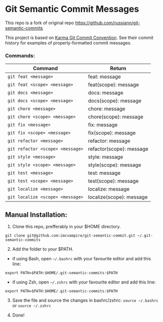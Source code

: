 # Git Semantic Commit Messages

This repo is a fork of original repo https://github.com/russiann/git-semantic-commits

This project is based on [Karma Git Commit Convention](http://karma-runner.github.io/1.0/dev/git-commit-msg.html).
See their commit history for examples of properly-formatted commit messages.

### Commands:

| Command                           | Return                          |
| ---------------------             | ------------------------------- |
| `git feat <message>`              | feat: message                   |
| `git feat <scope> <message>`      | feat(scope): message            |
| `git docs <message>`              | docs: message                   |
| `git docs <scope> <message>`      | docs(scope): message            |
| `git chore <message>`             | chore: message                  |
| `git chore <scope> <message>`     | chore(scope): message           |
| `git fix <message>`               | fix: message                    |
| `git fix <scope> <message>`       | fix(scope): message             |
| `git refactor <message>`          | refactor: message               |
| `git refactor <scope> <message>`  | refactor(scope): message        |
| `git style <message>`             | style: message                  |
| `git style <scope> <message>`     | style(scope): message           |
| `git test <message>`              | test: message                   |
| `git test <scope> <message>`      | test(scope): message            |
| `git localize <message>`          | localize: message               |
| `git localize <scope> <message>`  | localize(scope): message        |


## Manual Installation:

1. Clone this repo, prefferably in your $HOME directory.
```
git clone git@github.com:imcvampire/git-semantic-commit.git ~/.git-semantic-commits
```

2. Add the folder to your $PATH.
  * if using Bash, open ```~/.bashrc``` with your favourite editor and add this line:
  ```
  export PATH=$PATH:$HOME/.git-semantic-commits:$PATH
  ```
  * if using Zsh, open ```~/.zshrc``` with your favourite editor and add this line:
  ```
  export PATH=$PATH:$HOME/.git-semantic-commits:$PATH
  ```

3. Save the file and source the changes in bashrc/zshrc: ```source ~/.bashrc``` or ```source ~/.zshrc```

4. Done!
